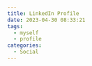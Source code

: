 ```yaml
---
title: LinkedIn Profile
date: 2023-04-30 08:33:21
tags:
  - myself
  - profile
categories:
  - Social
---
```


<script src="https://platform.linkedin.com/badges/js/profile.js" async defer type="text/javascript"></script>
<div style="width:100%;text-align:center">
  <div style="display:inline-block;width:250px;margin:10px">
    <div class="badge-base LI-profile-badge" data-locale="en_US" data-size="small" data-theme="light" data-type="VERTICAL" data-vanity="lucetre" data-version="v1"><a class="badge-base__link LI-simple-link" href="https://kr.linkedin.com/in/lucetre?trk=profile-badge"> </a></div>
  </div>
  <div style="display:inline-block;width:250px;margin:10px">
    <div class="badge-base LI-profile-badge" data-locale="en_US" data-size="small" data-theme="dark" data-type="VERTICAL" data-vanity="lucetre" data-version="v1"><a class="badge-base__link LI-simple-link" href="https://kr.linkedin.com/in/lucetre?trk=profile-badge"> </a></div>
  </div>
</div>

